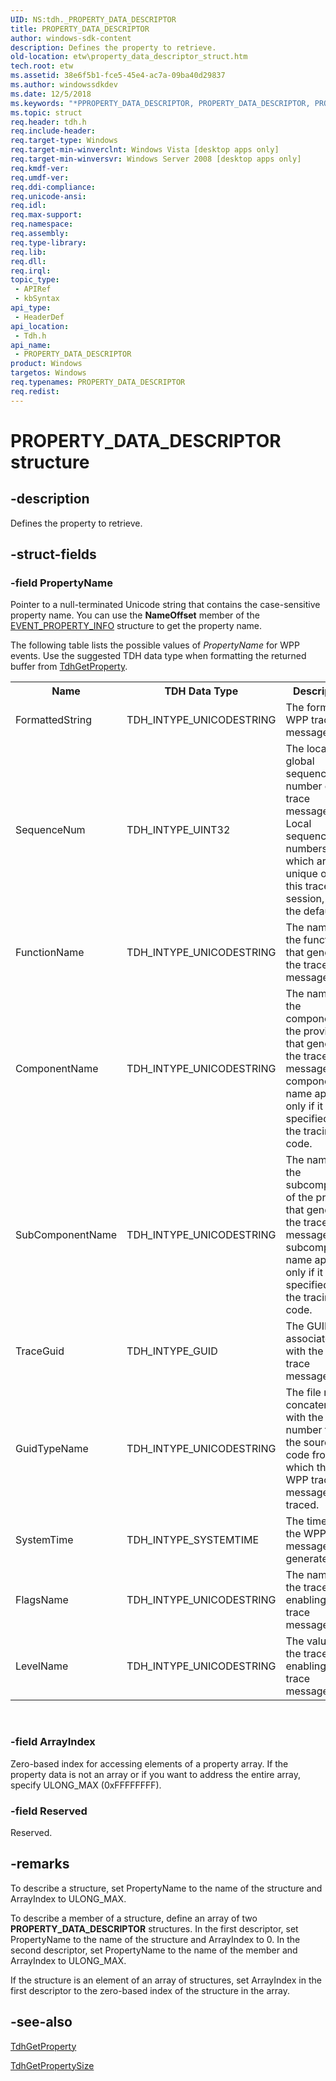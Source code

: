 ```yaml
---
UID: NS:tdh._PROPERTY_DATA_DESCRIPTOR
title: PROPERTY_DATA_DESCRIPTOR
author: windows-sdk-content
description: Defines the property to retrieve.
old-location: etw\property_data_descriptor_struct.htm
tech.root: etw
ms.assetid: 38e6f5b1-fce5-45e4-ac7a-09ba40d29837
ms.author: windowssdkdev
ms.date: 12/5/2018
ms.keywords: "*PPROPERTY_DATA_DESCRIPTOR, PROPERTY_DATA_DESCRIPTOR, PROPERTY_DATA_DESCRIPTOR structure [ETW], etw.property_data_descriptor_struct, tdh.property_data_descriptor_struct, tdh/PROPERTY_DATA_DESCRIPTOR"
ms.topic: struct
req.header: tdh.h
req.include-header: 
req.target-type: Windows
req.target-min-winverclnt: Windows Vista [desktop apps only]
req.target-min-winversvr: Windows Server 2008 [desktop apps only]
req.kmdf-ver: 
req.umdf-ver: 
req.ddi-compliance: 
req.unicode-ansi: 
req.idl: 
req.max-support: 
req.namespace: 
req.assembly: 
req.type-library: 
req.lib: 
req.dll: 
req.irql: 
topic_type:
 - APIRef
 - kbSyntax
api_type:
 - HeaderDef
api_location:
 - Tdh.h
api_name:
 - PROPERTY_DATA_DESCRIPTOR
product: Windows
targetos: Windows
req.typenames: PROPERTY_DATA_DESCRIPTOR
req.redist: 
---
```


# PROPERTY_DATA_DESCRIPTOR structure


## -description


Defines the property to retrieve.
		
		
	
	


## -struct-fields




### -field PropertyName

Pointer to a null-terminated Unicode string that contains the case-sensitive property name. You can use the <b>NameOffset</b> member of the <a href="https://msdn.microsoft.com/06b82b31-1f0e-45d5-88ec-9b9835af10df">EVENT_PROPERTY_INFO</a> structure to get the property name.

The following table lists the possible values of <i>PropertyName</i> for WPP events. Use the suggested TDH data type when formatting the returned buffer from <a href="https://msdn.microsoft.com/3975792e-cc24-430a-914f-420f3a5ec1d6">TdhGetProperty</a>.

<table>
<tr>
<th>Name</th>
<th>TDH Data Type</th>
<th>Description</th>
</tr>
<tr>
<td>FormattedString</td>
<td>TDH_INTYPE_UNICODESTRING</td>
<td>The formatted WPP trace message.</td>
</tr>
<tr>
<td>SequenceNum</td>
<td>TDH_INTYPE_UINT32</td>
<td>The local or global sequence number of the trace message. Local sequence numbers, which are unique only to this trace session, are the default.</td>
</tr>
<tr>
<td>FunctionName</td>
<td>TDH_INTYPE_UNICODESTRING</td>
<td>The name of the function that generated the trace message.</td>
</tr>
<tr>
<td>ComponentName</td>
<td>TDH_INTYPE_UNICODESTRING</td>
<td>The name of the component of the provider that generated the trace message. The component name appears only if it is specified in the tracing code.</td>
</tr>
<tr>
<td>SubComponentName</td>
<td>TDH_INTYPE_UNICODESTRING</td>
<td>The name of the subcomponent of the provider that generated the trace message. The subcomponent name appears only if it is specified in the tracing code.</td>
</tr>
<tr>
<td>TraceGuid</td>
<td>TDH_INTYPE_GUID</td>
<td>The GUID associated with the WPP trace message.</td>
</tr>
<tr>
<td>GuidTypeName</td>
<td>TDH_INTYPE_UNICODESTRING</td>
<td>The file name concatenated with the line number from the source code from which the WPP trace message was traced.</td>
</tr>
<tr>
<td>SystemTime</td>
<td>TDH_INTYPE_SYSTEMTIME</td>
<td>The time when the WPP trace message was generated.</td>
</tr>
<tr>
<td>FlagsName</td>
<td>TDH_INTYPE_UNICODESTRING</td>
<td>The names of the trace flags enabling the trace message.</td>
</tr>
<tr>
<td>LevelName</td>
<td>TDH_INTYPE_UNICODESTRING</td>
<td>The value of the trace level enabling the trace message.</td>
</tr>
</table>
 


### -field ArrayIndex

Zero-based index for accessing elements of a property array. If the property data is not an array or if you want to address the entire array, specify ULONG_MAX (0xFFFFFFFF).


### -field Reserved

Reserved.


## -remarks



To describe a structure, set PropertyName to the name of the structure and ArrayIndex to ULONG_MAX. 

To describe a member of a structure, define an array of two <b>PROPERTY_DATA_DESCRIPTOR</b> structures. In the first descriptor, set  PropertyName to the name of the structure and ArrayIndex to 0. In the second descriptor, set PropertyName to the name of the member and ArrayIndex to ULONG_MAX.

If the structure is an element of an array of structures, set ArrayIndex in the first descriptor to the zero-based index of the structure in the array.




## -see-also




<a href="https://msdn.microsoft.com/3975792e-cc24-430a-914f-420f3a5ec1d6">TdhGetProperty</a>



<a href="https://msdn.microsoft.com/52b034db-b08b-4c79-973f-33800ca866f5">TdhGetPropertySize</a>
 

 

